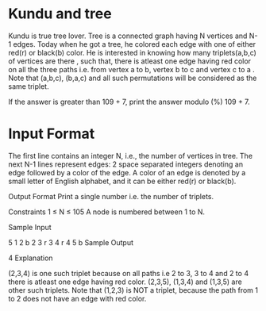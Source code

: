 # Kundu and tree
Kundu is true tree lover. Tree is a connected graph having N vertices and N-1 edges. Today when he got a tree, he colored each edge with one of either red(r) or black(b) color. He is interested in knowing how many triplets(a,b,c) of vertices are there , such that, there is atleast one edge having red color on all the three paths i.e. from vertex a to b, vertex b to c and vertex c to a . Note that (a,b,c), (b,a,c) and all such permutations will be considered as the same triplet.

If the answer is greater than 109 + 7, print the answer modulo (%) 109 + 7.

# Input Format
The first line contains an integer N, i.e., the number of vertices in tree.
The next N-1 lines represent edges: 2 space separated integers denoting an edge followed by a color of the edge. A color of an edge is denoted by a small letter of English alphabet, and it can be either red(r) or black(b).

Output Format
Print a single number i.e. the number of triplets.

Constraints
1 ≤ N ≤ 105
A node is numbered between 1 to N.

Sample Input

5
1 2 b
2 3 r
3 4 r
4 5 b
Sample Output

4
Explanation

(2,3,4) is one such triplet because on all paths i.e 2 to 3, 3 to 4 and 2 to 4 there is atleast one edge having red color.
(2,3,5), (1,3,4) and (1,3,5) are other such triplets.
Note that (1,2,3) is NOT a triplet, because the path from 1 to 2 does not have an edge with red color.
